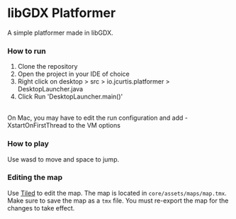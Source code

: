 # libGDX Platformer
A simple platformer made in libGDX.

### How to run
1. Clone the repository
2. Open the project in your IDE of choice
3. Right click on desktop > src > io.jcurtis.platformer > DesktopLauncher.java
4. Click Run 'DesktopLauncher.main()'
<br>
On Mac, you may have to edit the run configuration and add -XstartOnFirstThread to the VM options

### How to play
Use wasd to move and space to jump.

### Editing the map
Use [Tiled](https://www.mapeditor.org/) to edit the map. The map is located in `core/assets/maps/map.tmx`. 
Make sure to save the map as a `tmx` file. You must re-export the map for the changes to take effect.
